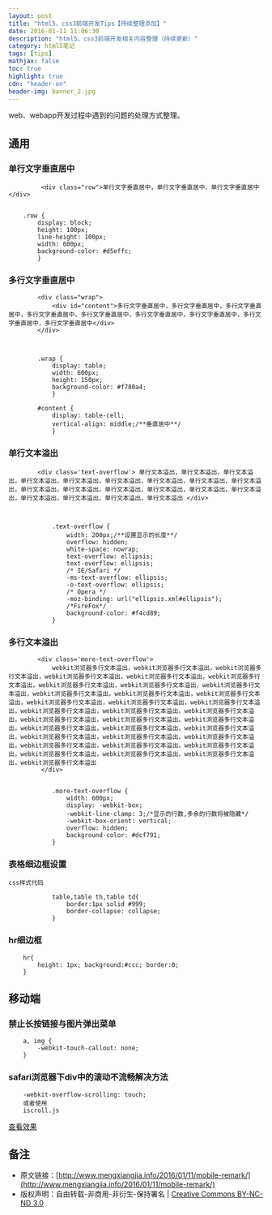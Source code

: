 ```yaml
---
layout: post
title: "html5，css3前端开发Tips【持续整理添加】"
date: 2016-01-11 11:06:30
description: "html5，css3前端开发相关内容整理（持续更新）"
category: html5笔记
tags: [tips]
mathjax: false
toc: true
highlight: true
cdn: "header-on"
header-img: banner_2.jpg
---
```


web、webapp开发过程中遇到的问题的处理方式整理。

<!-- more -->

## 通用

### **单行文字垂直居中**


			 <div class="row">单行文字垂直居中，单行文字垂直居中，单行文字垂直居中</div>

	
		.row {
			display: block;
			height: 100px;
			line-height: 100px;
			width: 600px;
			background-color: #d5effc;
		    }

### **多行文字垂直居中**

	
		    <div class="wrap">
				<div id="content">多行文字垂直居中，多行文字垂直居中，多行文字垂直居中，多行文字垂直居中，多行文字垂直居中，多行文字垂直居中，多行文字垂直居中，多行文字垂直居中，多行文字垂直居中</div>
		    </div>


	
			.wrap {
				display: table;
				width: 600px;
				height: 150px;
				background-color: #f780a4;
			    }
			    
			#content {
				display: table-cell;
				vertical-align: middle;/**垂直居中**/
			    }


### **单行文本溢出**


			<div class='text-overflow'> 单行文本溢出，单行文本溢出，单行文本溢出，单行文本溢出，单行文本溢出，单行文本溢出，单行文本溢出，单行文本溢出，单行文本溢出，单行文本溢出，单行文本溢出，单行文本溢出，单行文本溢出，单行文本溢出，单行文本溢出，单行文本溢出，单行文本溢出，单行文本溢出，单行文本溢出 </div>



			    .text-overflow {
					width: 200px;/**设置显示的长度**/
					overflow: hidden;
					white-space: nowrap;
					text-overflow: ellipsis;
					text-overflow: ellipsis;
					/* IE/Safari */
					-ms-text-overflow: ellipsis;
					-o-text-overflow: ellipsis;
					/* Opera */
					-moz-binding: url("ellipsis.xml#ellipsis");
					/*FireFox*/
					background-color: #f4cd89;
			    }




### **多行文本溢出**


			<div class='more-text-overflow'>
				webkit浏览器多行文本溢出，webkit浏览器多行文本溢出，webkit浏览器多行文本溢出，webkit浏览器多行文本溢出，webkit浏览器多行文本溢出，webkit浏览器多行文本溢出，webkit浏览器多行文本溢出，webkit浏览器多行文本溢出，webkit浏览器多行文本溢出，webkit浏览器多行文本溢出，webkit浏览器多行文本溢出，webkit浏览器多行文本溢出，webkit浏览器多行文本溢出，webkit浏览器多行文本溢出，webkit浏览器多行文本溢出，webkit浏览器多行文本溢出，webkit浏览器多行文本溢出，webkit浏览器多行文本溢出，webkit浏览器多行文本溢出，webkit浏览器多行文本溢出，webkit浏览器多行文本溢出，webkit浏览器多行文本溢出，webkit浏览器多行文本溢出，webkit浏览器多行文本溢出，webkit浏览器多行文本溢出，webkit浏览器多行文本溢出，webkit浏览器多行文本溢出，webkit浏览器多行文本溢出，webkit浏览器多行文本溢出，webkit浏览器多行文本溢出，webkit浏览器多行文本溢出，webkit浏览器多行文本溢出，webkit浏览器多行文本溢出，webkit浏览器多行文本溢出
			 </div>		

	
			    .more-text-overflow {
					width: 600px;
					display: -webkit-box;
					-webkit-line-clamp: 3;/*显示的行数,多余的行数将被隐藏*/
					-webkit-box-orient: vertical;
					overflow: hidden;
					background-color: #dcf791;
			    }


### **表格细边框设置**

`css样式代码`

			    table,table th,table td{
					border:1px solid #999;
					border-collapse: collapse;
			    }


### hr细边框

		hr{
		    height: 1px; background:#ccc; border:0;
		}


## 移动端


### 禁止长按链接与图片弹出菜单

		a, img {
		    -webkit-touch-callout: none; 
		}

###  safari浏览器下div中的滚动不流畅解决方法

		-webkit-overflow-scrolling: touch;
		或者使用
		iscroll.js




[查看效果](/demo/mobile-remark.html)

## 备注

* 原文链接：[http://www.mengxiangjia.info/2016/01/11/mobile-remark/](http://www.mengxiangjia.info/2016/01/11/mobile-remark/) 
* 版权声明：自由转载-非商用-非衍生-保持署名 | <a href='http://creativecommons.org/licenses/by-nc-nd/3.0/deed.zh'>Creative Commons BY-NC-ND 3.0</a>





